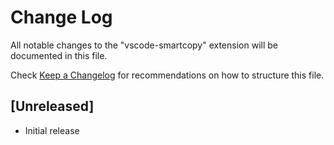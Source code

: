 # Change Log

All notable changes to the "vscode-smartcopy" extension will be documented in this file.

Check [Keep a Changelog](http://keepachangelog.com/) for recommendations on how to structure this file.

## [Unreleased]

- Initial release